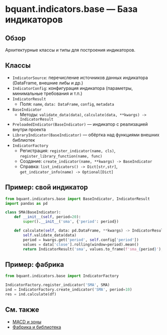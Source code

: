 # bquant.indicators.base — База индикаторов

## Обзор

Архитектурные классы и типы для построения индикаторов.

## Классы

- `IndicatorSource`: перечисление источников данных индикатора (DataFrame, внешние либы и др.)
- `IndicatorConfig`: конфигурация индикатора (параметры, минимальные требования и т.п.)
- `IndicatorResult`
  - Поля: `name`, `data: DataFrame`, `config`, `metadata`
- `BaseIndicator`
  - Методы: `validate_data(data)`, `calculate(data, **kwargs) -> IndicatorResult`
- `PreloadedIndicator(BaseIndicator)` — индикатор с реализацией внутри проекта
- `LibraryIndicator(BaseIndicator)` — обёртка над функциями внешних библиотек
- `IndicatorFactory`
  - Регистрация: `register_indicator(name, cls)`, `register_library_function(name, func)`
  - Создание: `create_indicator(name, **kwargs) -> BaseIndicator`
  - Справка: `list_indicators() -> Dict[str,str]`, `get_indicator_info(name) -> Optional[Dict]`

## Пример: свой индикатор

```python
from bquant.indicators.base import BaseIndicator, IndicatorResult
import pandas as pd

class SMA(BaseIndicator):
    def __init__(self, period=20):
        super().__init__('sma', {'period': period})

    def calculate(self, data: pd.DataFrame, **kwargs) -> IndicatorResult:
        self.validate_data(data)
        period = kwargs.get('period', self.config['period'])
        values = data['close'].rolling(window=period).mean()
        return IndicatorResult('sma', values.to_frame(f'sma_{period}'), self.config)
```

## Пример: фабрика

```python
from bquant.indicators.base import IndicatorFactory

IndicatorFactory.register_indicator('SMA', SMA)
ind = IndicatorFactory.create_indicator('SMA', period=10)
res = ind.calculate(df)
```

## См. также

- [MACD и зоны](macd.md)
- [Фабрика и библиотека](factory.md)
